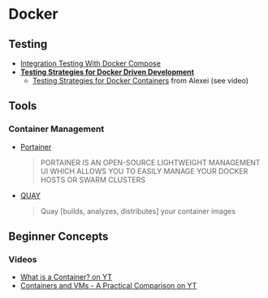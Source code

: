 # Docker

## Testing

- [Integration Testing With Docker Compose](https://blog.harrison.dev/2016/06/19/integration-testing-with-docker-compose.html)
- **[Testing Strategies for Docker Driven Development](https://codefresh.io/docker-tutorial/testing-strategies-for-docker/)**
  - [Testing Strategies for Docker Containers](https://alexei-led.github.io/post/docker_testing/)
 from Alexei (see video)
 
## Tools

### Container Management

- [Portainer](https://portainer.io/)

  > PORTAINER IS AN OPEN-SOURCE LIGHTWEIGHT MANAGEMENT UI WHICH ALLOWS YOU TO EASILY MANAGE YOUR DOCKER HOSTS OR SWARM CLUSTERS
- [QUAY](https://quay.io/)

  > Quay [builds, analyzes, distributes] your container images

## Beginner Concepts

### Videos

- [What is a Container? on YT](https://www.youtube.com/watch?v=EnJ7qX9fkcU)
- [Containers and VMs - A Practical Comparison on YT](https://www.youtube.com/watch?v=L1ie8negCjc)
